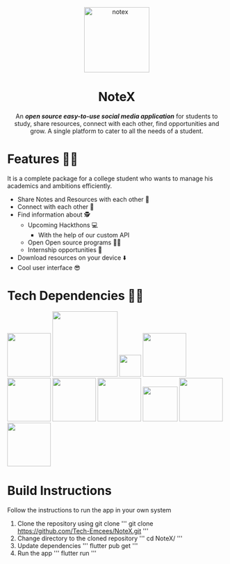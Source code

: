 <div align="center">
 <img width="150" alt="notex" src="https://github.com/The-NoteX/NoteX/assets/117584718/c12f52ad-f789-4c35-a310-f42295d75864">

# NoteX 
An ***open source easy-to-use social media application*** for students to study, share resources, connect with each other, find opportunities and grow. A single platform to cater to all the needs of a student.
</div>

# Features 🦸‍♂️

It is a complete package for a college student who wants to manage his academics and ambitions efficiently.
 - Share Notes and Resources with each other 📖
 - Connect with each other 🤝
 - Find information about 🕵️
   - Upcoming Hackthons 💻
     - With the help of our custom API
   - Open Open source programs 👨‍💻
   - Internship opportunities 💸
 - Download resources on your device ⬇️
 - Cool user interface 😎

# Tech Dependencies 👨‍💻

<img width="100" src="https://github.com/The-NoteX/NoteX/assets/117584718/fd2377f1-8008-4c21-bdd8-ced63e9ce02e">
<img width="150" src="https://firebase.google.com/static/downloads/brand-guidelines/PNG/logo-built_knockout.png">
<img width="50" src="https://github.com/The-NoteX/NoteX/assets/117584718/23c6ec54-f481-4d95-a57f-8b0b909215e1">
<img width="100" src="https://miro.medium.com/v2/resize:fit:1200/1*L6Eaowb7nHrLSiH41Tp4sA.png">
<img width="100" src="https://www.python.org/static/community_logos/python-logo-master-v3-TM-flattened.png">
<img width="100" src="https://upload.wikimedia.org/wikipedia/commons/thumb/9/9f/Selenium_logo.svg/2560px-Selenium_logo.svg.png">
<img width="100" src="https://github.com/The-NoteX/NoteX/assets/117584718/9a169ee8-23d0-48e2-abee-e87a2ba170c0">
<img width="80" src="https://encrypted-tbn0.gstatic.com/images?q=tbn:ANd9GcSje5L1vWw0g0KM_eYdiS6lpUZu3j6Fhy9Uhw&usqp=CAU">
<img width="100" src="https://www.pngkit.com/png/detail/206-2063294_the-postman-logo-is-available-in-png-svg.png">
<img width="100" src="https://logodownload.org/wp-content/uploads/2022/12/figma-logo-0.png">

# Build Instructions

Follow the instructions to run the app in your own system

1. Clone the repository using git clone
''' git clone https://github.com/Tech-Emcees/NoteX.git '''
2. Change directory to the cloned repository
''' cd NoteX/ '''
3. Update dependencies
''' flutter pub get '''
4. Run the app
''' flutter run '''
